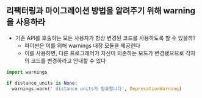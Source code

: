## 리팩터링과 마이그레이션 방법을 알려주기 위해 warning을 사용하라

- 기존 API를 호출하는 모든 사용자가 항상 변경된 코드를 사용하도록 할 수 있을까?
    - 파이썬은 이를 위해 warnings 내장 모듈을 제공한다
    - 이를 사용하면, 다른 프로그래머가 자신이 의존하는 모드가 변경됐으므로 각자의 코드를 변경하라고 안내할 수 있다

```python
import warnings

if distance_units is None:
  warnings.warn(' distance units가 필요합니다', DeprecationWarning)
```
